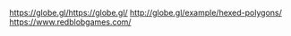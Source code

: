 https://globe.gl/https://globe.gl/
http://globe.gl/example/hexed-polygons/
https://www.redblobgames.com/